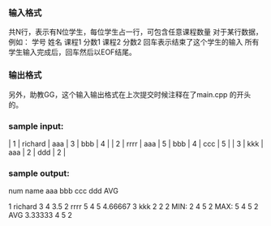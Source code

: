 ### 输入格式
共N行，表示有N位学生，每位学生占一行，可包含任意课程数量
对于某行数据，例如：
学号 姓名 课程1 分数1 课程2 分数2
回车表示结束了这个学生的输入
所有学生输入完成后，回车然后以EOF结尾。

### 输出格式

另外，助教GG，这个输入输出格式在上次提交时候注释在了main.cpp 的开头的。

### sample input:

| 1 | richard | aaa | 3 | bbb | 4 |
| 2 | rrrr | aaa | 5 | bbb | 4 | ccc | 5 |
| 3 | kkk | aaa | 2 | ddd | 2 |

### sample output:
num name    aaa     bbb     ccc     ddd     AVG

 1   richard 3       4                       3.5
 2   rrrr    5       4       5               4.66667
 3   kkk     2                       2       2
    MIN:    2       4       5       2
    MAX:    5       4       5       2
    AVG     3.33333 4       5       2
